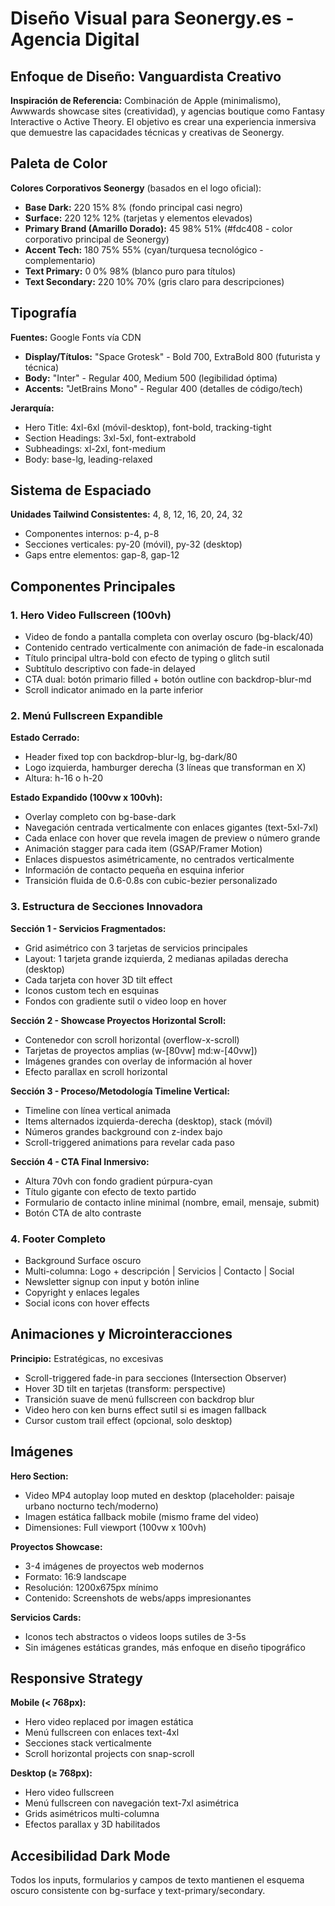 # Diseño Visual para Seonergy.es - Agencia Digital

## Enfoque de Diseño: Vanguardista Creativo

**Inspiración de Referencia:** Combinación de Apple (minimalismo), Awwwards showcase sites (creatividad), y agencias boutique como Fantasy Interactive o Active Theory. El objetivo es crear una experiencia inmersiva que demuestre las capacidades técnicas y creativas de Seonergy.

## Paleta de Color

**Colores Corporativos Seonergy** (basados en el logo oficial):
- **Base Dark:** 220 15% 8% (fondo principal casi negro)
- **Surface:** 220 12% 12% (tarjetas y elementos elevados)
- **Primary Brand (Amarillo Dorado):** 45 98% 51% (#fdc408 - color corporativo principal de Seonergy)
- **Accent Tech:** 180 75% 55% (cyan/turquesa tecnológico - complementario)
- **Text Primary:** 0 0% 98% (blanco puro para títulos)
- **Text Secondary:** 220 10% 70% (gris claro para descripciones)

## Tipografía

**Fuentes:** Google Fonts vía CDN
- **Display/Títulos:** "Space Grotesk" - Bold 700, ExtraBold 800 (futurista y técnica)
- **Body:** "Inter" - Regular 400, Medium 500 (legibilidad óptima)
- **Accents:** "JetBrains Mono" - Regular 400 (detalles de código/tech)

**Jerarquía:**
- Hero Title: 4xl-6xl (móvil-desktop), font-bold, tracking-tight
- Section Headings: 3xl-5xl, font-extrabold
- Subheadings: xl-2xl, font-medium
- Body: base-lg, leading-relaxed

## Sistema de Espaciado

**Unidades Tailwind Consistentes:** 4, 8, 12, 16, 20, 24, 32
- Componentes internos: p-4, p-8
- Secciones verticales: py-20 (móvil), py-32 (desktop)
- Gaps entre elementos: gap-8, gap-12

## Componentes Principales

### 1. Hero Video Fullscreen (100vh)
- Video de fondo a pantalla completa con overlay oscuro (bg-black/40)
- Contenido centrado verticalmente con animación de fade-in escalonada
- Título principal ultra-bold con efecto de typing o glitch sutil
- Subtítulo descriptivo con fade-in delayed
- CTA dual: botón primario filled + botón outline con backdrop-blur-md
- Scroll indicator animado en la parte inferior

### 2. Menú Fullscreen Expandible
**Estado Cerrado:**
- Header fixed top con backdrop-blur-lg, bg-dark/80
- Logo izquierda, hamburger derecha (3 líneas que transforman en X)
- Altura: h-16 o h-20

**Estado Expandido (100vw x 100vh):**
- Overlay completo con bg-base-dark
- Navegación centrada verticalmente con enlaces gigantes (text-5xl-7xl)
- Cada enlace con hover que revela imagen de preview o número grande
- Animación stagger para cada item (GSAP/Framer Motion)
- Enlaces dispuestos asimétricamente, no centrados verticalmente
- Información de contacto pequeña en esquina inferior
- Transición fluida de 0.6-0.8s con cubic-bezier personalizado

### 3. Estructura de Secciones Innovadora

**Sección 1 - Servicios Fragmentados:**
- Grid asimétrico con 3 tarjetas de servicios principales
- Layout: 1 tarjeta grande izquierda, 2 medianas apiladas derecha (desktop)
- Cada tarjeta con hover 3D tilt effect
- Iconos custom tech en esquinas
- Fondos con gradiente sutil o video loop en hover

**Sección 2 - Showcase Proyectos Horizontal Scroll:**
- Contenedor con scroll horizontal (overflow-x-scroll)
- Tarjetas de proyectos amplias (w-[80vw] md:w-[40vw])
- Imágenes grandes con overlay de información al hover
- Efecto parallax en scroll horizontal

**Sección 3 - Proceso/Metodología Timeline Vertical:**
- Timeline con línea vertical animada
- Items alternados izquierda-derecha (desktop), stack (móvil)
- Números grandes background con z-index bajo
- Scroll-triggered animations para revelar cada paso

**Sección 4 - CTA Final Inmersivo:**
- Altura 70vh con fondo gradient púrpura-cyan
- Título gigante con efecto de texto partido
- Formulario de contacto inline minimal (nombre, email, mensaje, submit)
- Botón CTA de alto contraste

### 4. Footer Completo
- Background Surface oscuro
- Multi-columna: Logo + descripción | Servicios | Contacto | Social
- Newsletter signup con input y botón inline
- Copyright y enlaces legales
- Social icons con hover effects

## Animaciones y Microinteracciones

**Principio:** Estratégicas, no excesivas
- Scroll-triggered fade-in para secciones (Intersection Observer)
- Hover 3D tilt en tarjetas (transform: perspective)
- Transición suave de menú fullscreen con backdrop blur
- Video hero con ken burns effect sutil si es imagen fallback
- Cursor custom trail effect (opcional, solo desktop)

## Imágenes

**Hero Section:**
- Video MP4 autoplay loop muted en desktop (placeholder: paisaje urbano nocturno tech/moderno)
- Imagen estática fallback mobile (mismo frame del video)
- Dimensiones: Full viewport (100vw x 100vh)

**Proyectos Showcase:**
- 3-4 imágenes de proyectos web modernos
- Formato: 16:9 landscape
- Resolución: 1200x675px mínimo
- Contenido: Screenshots de webs/apps impresionantes

**Servicios Cards:**
- Iconos tech abstractos o videos loops sutiles de 3-5s
- Sin imágenes estáticas grandes, más enfoque en diseño tipográfico

## Responsive Strategy

**Mobile (< 768px):**
- Hero video replaced por imagen estática
- Menú fullscreen con enlaces text-4xl
- Secciones stack verticalmente
- Scroll horizontal projects con snap-scroll

**Desktop (≥ 768px):**
- Hero video fullscreen
- Menú fullscreen con navegación text-7xl asimétrica
- Grids asimétricos multi-columna
- Efectos parallax y 3D habilitados

## Accesibilidad Dark Mode
Todos los inputs, formularios y campos de texto mantienen el esquema oscuro consistente con bg-surface y text-primary/secondary.